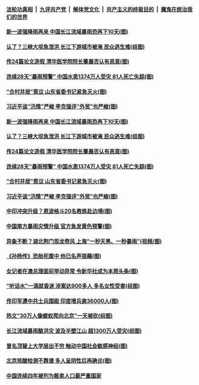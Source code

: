 

####  [法轮功真相](../../../../basic/blob/master/README.md?t=06300231) &nbsp;|&nbsp; [九评共产党](../../../../9ping.md/blob/master/README.md?t=06300231) &nbsp;|&nbsp; [解体党文化](../../../../jtdwh.md/blob/master/README.md?t=06300231)  &nbsp;|&nbsp; [共产主义的终极目的](../../../../gczydzjmd.md/blob/master/README.md?t=06300231) &nbsp;|&nbsp; [魔鬼在统治我们的世界](../../../../mgztzwmdsj.md/blob/master/README.md?t=06300231) 

#### [新一波强降雨再来 中国长江流域暴雨恐再下10天(图)](../pages/p1/938125.md?t=06300231) 

#### [认了？三峡大坝急泄洪 长江下游城市被淹 民众逃生难(组图)](../pages/p1/938119.md?t=06300231) 

#### [传24篇论文造假 清华医学院院长董晨否认有恶意(图)](../pages/p1/938070.md?t=06300231) 

#### [连续28天“暴雨预警” 中国水患1374万人受灾 81人死亡失踪(图)](../pages/p1/938064.md?t=06300231) 

#### [“合村并居”惹议 山东省委书记紧急灭火(图)](../pages/p1/938009.md?t=06300231) 

#### [习近平谈“汛情”严峻 李克强评“外贸”也严峻(图)](../pages/p1/938016.md?t=06300231) 


#### [新一波强降雨再来 中国长江流域暴雨恐再下10天(图)](../pages/p1/938125.md?t=06300231) 

#### [认了？三峡大坝急泄洪 长江下游城市被淹 民众逃生难(组图)](../pages/p1/938119.md?t=06300231) 

#### [传24篇论文造假 清华医学院院长董晨否认有恶意(图)](../pages/p1/938070.md?t=06300231) 

#### [连续28天“暴雨预警” 中国水患1374万人受灾 81人死亡失踪(图)](../pages/p1/938064.md?t=06300231) 

#### [“合村并居”惹议 山东省委书记紧急灭火(图)](../pages/p1/938009.md?t=06300231) 

#### [习近平谈“汛情”严峻 李克强评“外贸”也严峻(图)](../pages/p1/938016.md?t=06300231) 

#### [中印冲突升级？恩波格斗20名教练赴边境(图)](../pages/p1/938012.md?t=06300231) 

#### [中国南方暴雨灾情升级 官方急发黄色预警(图)](../pages/p1/937978.md?t=06300231) 

#### [异象不断？湖北荆门现龙卷风 上海“一秒天黑、一秒暴雨”(视频/图)](../pages/p1/938005.md?t=06300231) 

#### [《孙杨传》恐胎死腹中 他已名声狼藉(图)](../pages/p1/938003.md?t=06300231) 

#### [女记者在澳总理面前举动异常 令新华社成为本周头条(图)](../pages/p1/937998.md?t=06300231) 

#### [“听话水”一滴就昏迷 涉案达900多人 多名女性受害(组图)](../pages/p1/937942.md?t=06300231) 

#### [传印军遭中共士兵围殴 印度增兵逾36000人(图)](../pages/p1/937929.md?t=06300231) 

#### [热文“30万人像蝼蚁爬向北京”一天被砍(组图)](../pages/p1/937920.md?t=06300231) 

#### [长江流域暴雨酿洪灾 波及半壁江山 超1300万人受灾(组图)](../pages/p1/937912.md?t=06300231) 


#### [冒名顶替上大学层出不穷 触动中国社会敏感神经(图)](../pages/p1/937889.md?t=06300231) 

#### [北京核酸检测不靠谱 多人呈阴性后再确诊(图)](../pages/p1/937870.md?t=06300231) 

#### [中国连续四年被列为贩卖人口最严重国家](../pages/p1/937867.md?t=06300231) 

